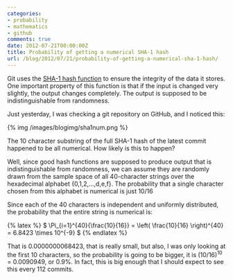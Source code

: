```yaml
---
categories:
- probability
- mathematics
- github
comments: true
date: 2012-07-21T00:00:00Z
title: Probability of getting a numerical SHA-1 hash
url: /blog/2012/07/21/probability-of-getting-a-numerical-sha-1-hash/
---
```


Git uses the [SHA-1 hash function](http://en.wikipedia.org/wiki/SHA-1) to ensure the integrity of the data it stores. One important property of this function is that if the input is changed very slightly, the output changes completely. The output is supposed to be indistinguishable from randomness.

Just yesterday, I was checking a git repository on GitHub, and I noticed
this:

{% img /images/blogimg/sha1num.png %}

The 10 character substring of the full SHA-1 hash of the latest commit
happened to be all numerical. How likely is this to happen?

Well, since good hash functions are supposed to produce output that is indistinguishable from randomness, we can assume they are randomly drawn from the sample space of all 40-character strings over the hexadecimal alphabet {0,1,2,...,d,e,f}. The probability that a single character chosen from this alphabet is numerical is just 10/16

Since each of the 40 characters is independent and uniformly distributed, the probability that the entire string is numerical is:

{% latex %}
  $ \Pi_{i=1}^{40}{\frac{10}{16}} = \left( \frac{10}{16} \right)^{40} = 6.8423 \times 10^{-9} $
{% endlatex %}

That is 0.0000000068423, that is really small, but also, I was only looking at the first 10 characters, so the probability is going to be bigger, it is (10/16)<sup>10</sup> = 0.0090949, or 0.9%. In fact, this is big enough that I should expect to see this every 112 commits.

